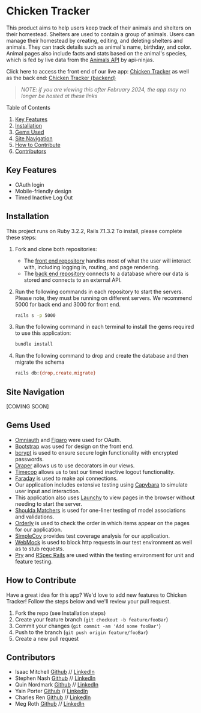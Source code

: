 # Chicken Tracker
This product aims to help users keep track of their animals and shelters on their homestead. Shelters are used to contain a group of animals. Users can manage their homestead by creating, editing, and deleting shelters and animals. They can track details such as animal's name, birthday, and color. Animal pages also include facts and stats based on the animal's species, which is fed by live data from the [Animals API](https://api-ninjas.com/api/animals) by api-ninjas.

Click here to access the front end of our live app: [Chicken Tracker](https://warm-refuge-91806-7859a51228e5.herokuapp.com/) as well as the back end: [Chicken Tracker (backend)](https://hidden-sands-71693-380133048218.herokuapp.com/)
> _NOTE: if you are viewing this after February 2024, the app may no longer be hosted at these links_

Table of Contents
1. [Key Features](#Key-Features)
1. [Installation](#Installation)
1. [Gems Used](#Gems-Used)
1. [Site Navigation](#Site-Navigation)
1. [How to Contribute](#How-to-Contribute)
1. [Contributors](#Contributors)

## Key Features
- OAuth login
- Mobile-friendly design
- Timed Inactive Log Out

## Installation
This project runs on Ruby 3.2.2, Rails 7.1.3.2
To install, please complete these steps:

1. Fork and clone both repositories:
    - The [front end repository](https://github.com/tmitchellisaac/chicken_tracker_fe) handles most of what the user will interact with, including logging in, routing, and page rendering.
    - The [back end repository](https://github.com/n0rdie/chicken-tracker-be) connects to a database where our data is stored and connects to an external API.

1. Run the following commands in each repository to start the servers. Please note, they must be running on different servers. We recommend 5000 for back end and 3000 for front end.
    ```sh
    rails s -p 5000
    ```
1. Run the following command in each terminal to install the gems required to use this application:
    ```sh
    bundle install
    ```
1. Run the following command to drop and create the database and then migrate the schema
    ```sh
    rails db:{drop,create,migrate}
    ```

## Site Navigation
[COMING SOON]

## Gems Used
- [Omniauth](https://github.com/omniauth/omniauth) and [Figaro](https://github.com/laserlemon/figaro) were used for OAuth. 
- [Bootstrap](https://github.com/twbs/bootstrap-rubygem) was used for design on the front end.
- [bcrypt](https://github.com/bcrypt-ruby/bcrypt-ruby) is used to ensure secure login functionality with encrypted passwords.
- [Draper](https://github.com/drapergem/draper) allows us to use decorators in our views.
- [Timecop](https://github.com/travisjeffery/timecop) allows us to test our timed inactive logout functionality.
- [Faraday](https://github.com/lostisland/faraday) is used to make api connections.
- Our application includes extensive testing using [Capybara](https://github.com/teamcapybara/capybara) to simulate user input and interaction.
- This application also uses [Launchy](https://github.com/copiousfreetime/launchy) to view pages in the browser without needing to start the server.
- [Shoulda Matchers](https://github.com/thoughtbot/shoulda-matchers) is used for one-liner testing of model associations and validations.
- [Orderly](https://github.com/jmondo/orderly) is used to check the order in which items appear on the pages for our application.
- [SimpleCov](https://github.com/simplecov-ruby/simplecov) provides test coverage analysis for our application.
- [WebMock](https://github.com/bblimke/webmock) is used to block http requests in our test environment as well as to stub requests.
- [Pry](https://github.com/pry/pry) and [RSpec Rails](https://github.com/rspec/rspec-rails) are used within the testing environment for unit and feature testing.

## How to Contribute

Have a great idea for this app? We'd love to add new features to Chicken Tracker! Follow the steps below and we'll review your pull request.

1. Fork the repo (see Installation steps)
2. Create your feature branch (`git checkout -b feature/fooBar`)
3. Commit your changes (`git commit -am 'Add some fooBar'`)
4. Push to the branch (`git push origin feature/fooBar`)
5. Create a new pull request

## Contributors

- Isaac Mitchell [Github](https://github.com/tmitchellisaac) // [LinkedIn](https://www.linkedin.com/in/tmitchellisaac/)
- Stephen Nash [Github](https://github.com/s2an) // [LinkedIn](https://www.linkedin.com/in/stephen-aa-nash/)
- Quin Nordmark [Github](https://github.com/n0rdie) // [LinkedIn](https://www.linkedin.com/in/quinnordmark/)
- Yain Porter [Github](https://github.com/yainporter) // [LinkedIn](https://www.linkedin.com/in/yainporter/)
- Charles Ren [Github](https://github.com/codeWithRen) // [LinkedIn](https://www.linkedin.com/in/charles-ren-code/)
- Meg Roth [Github](https://github.com/megroth2) // [LinkedIn](https://www.linkedin.com/in/meg-roth/)